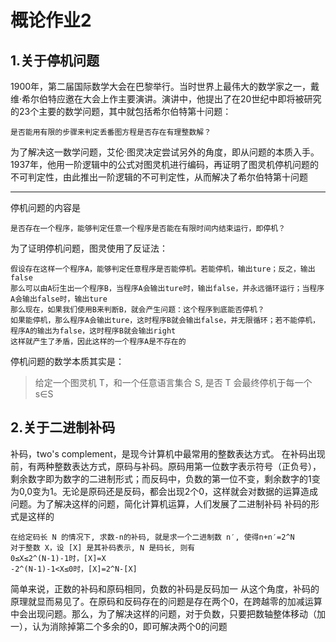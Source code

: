# 概论作业2

## 1.关于停机问题

1900年，第二届国际数学大会在巴黎举行。当时世界上最伟大的数学家之一，戴维·希尔伯特应邀在大会上作主要演讲。演讲中，他提出了在20世纪中即将被研究的23个主要的数学问题，其中就包括希尔伯特第十问题：
```
是否能用有限的步骤来判定丢番图方程是否存在有理整数解？
```

为了解决这一数学问题，艾伦·图灵决定尝试另外的角度，即从问题的本质入手。1937年，他用一阶逻辑中的公式对图灵机进行编码，再证明了图灵机停机问题的不可判定性，由此推出一阶逻辑的不可判定性，从而解决了希尔伯特第十问题

---

停机问题的内容是
```
是否存在一个程序，能够判定任意一个程序是否能在有限时间内结束运行，即停机？
```

为了证明停机问题，图灵使用了反证法：
```
假设存在这样一个程序A，能够判定任意程序是否能停机。若能停机，输出ture；反之，输出false
那么可以由A衍生出一个程序B，当程序A会输出ture时，输出false，并永远循环运行；当程序A会输出false时，输出ture
那么现在，如果我们使用B来判断B，就会产生问题：这个程序到底能否停机？
如果能停机，那么程序A会输出ture，这时程序B就会输出false，并无限循环；若不能停机，程序A的输出为false，这时程序B就会输出right
这样就产生了矛盾，因此这样的一个程序A是不存在的
```
停机问题的数学本质其实是：

>给定一个图灵机 T，和一个任意语言集合 S, 是否 T 会最终停机于每一个s∈S


## 2.关于二进制补码

补码，two's complement，是现今计算机中最常用的整数表达方式。
在补码出现前，有两种整数表达方式，原码与补码。原码用第一位数字表示符号（正负号），剩余数字即为数字的二进制形式；而反码中，负数的第一位不变，剩余数字的1变为0,0变为1。无论是原码还是反码，都会出现2个0，这样就会对数据的运算造成问题。为了解决这样的问题，简化计算机运算，人们发展了二进制补码
补码的形式是这样的
```
在给定码长 N 的情况下, 求数-n的补码, 就是求一个二进制数 n′, 使得n+n′=2^N
对于整数 X，设 [X] 是其补码表示, N 是码长, 则有
0≤X≤2^(N-1)-1时，[X]=X
-2^(N-1)-1<X≤0时，[X]=2^N-[X]
```
简单来说，正数的补码和原码相同，负数的补码是反码加一
从这个角度，补码的原理就显而易见了。在原码和反码存在的问题是存在两个0，在跨越零的加减运算中会出现问题。那么，为了解决这样的问题，对于负数，只要把数轴整体移动（加一），认为消除掉第二个多余的0，即可解决两个0的问题
